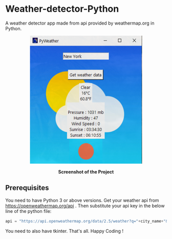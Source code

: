 # Weather-detector-Python
A weather detector app made from api provided by weathermap.org in Python.

<p align="center">
  <img width="350" height="400" src="https://github.com/JoelShine/Weather-detector-Python/blob/main/weather_images/PyWeather.png">
</p>

<p align="center">
  <b>Screenshot of the Project</b>
  </p>

Prerequisites 
-------------
You need to have Python 3 or above versions. Get your weather api from https://openweathermap.org/api . Then substitute your api key in the below line of the python file:
```python
api = "https://api.openweathermap.org/data/2.5/weather?q="+city_name+"&appid=YOUR API KEY HERE"
```

You need to also have tkinter. That's all. Happy Coding !
